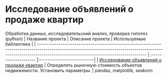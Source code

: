 # Исследование объявлений о продаже квартир
Обработка данных, исследовательский анализ, проверка гипотез (python)
| Название проекта                                                                                | Описание проекта           | Используемые библиотеки                     |
| :----------------------------------------------------------------------------------------------------------------------------------------------------------------------------------------------------------------- |  :-------------------- |:---------------------------|
| [Исследование объявлений о продаже квартир](https://github.com/antonovpage/property_for_sale/blob/main/b5591300-4332-423d-b69c-46e3b8a8e667%20(1).ipynb "[Исследование объявлений о продаже квартир") | Определить рыночную стоимость объектов недвижимости. Установить параметры. | pandas, matplotlib, seaborn
